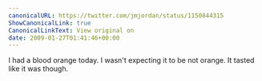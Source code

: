 ```yaml
---
canonicalURL: https://twitter.com/jmjordan/status/1150844315
ShowCanonicalLink: true
CanonicalLinkText: View original on
date: 2009-01-27T01:41:46+00:00
---
```

I had a blood orange today. I wasn't expecting it to be not orange. It tasted like it was though.